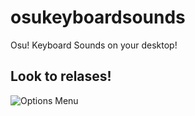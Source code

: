 # osukeyboardsounds
Osu! Keyboard Sounds on your desktop!

## Look to relases!
![Options Menu](https://i.imgur.com/OxmiNYM.png)
